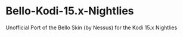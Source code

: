 # Bello-Kodi-15.x-Nightlies
Unofficial Port of the Bello Skin (by Nessus) for the Kodi 15.x Nightlies